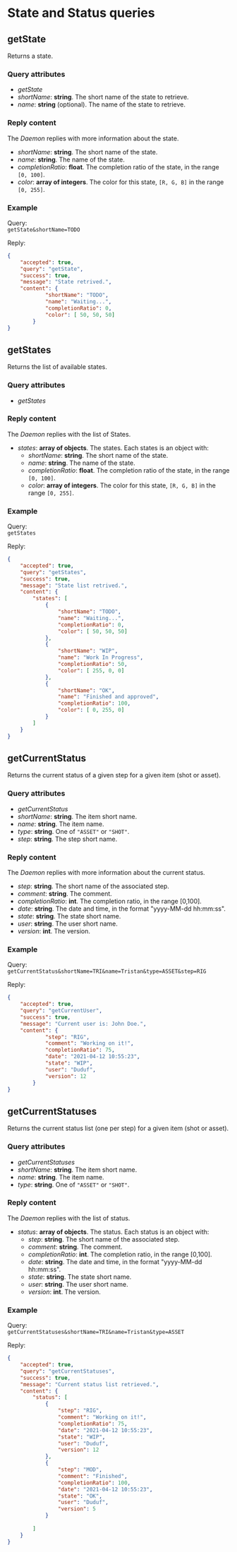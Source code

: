 # State and Status queries

## getState

Returns a state.

### Query attributes

- *getState*
- *shortName*: **string**. The short name of the state to retrieve.
- *name*: **string** (optional). The name of the state to retrieve.

### Reply content

The *Daemon* replies with more information about the state.

- *shortName*: **string**. The short name of the state.
- *name*: **string**. The name of the state.
- *completionRatio*: **float**. The completion ratio of the state, in the range `[0, 100]`.
- *color*: **array of integers**. The color for this state, `[R, G, B]` in the range `[0, 255]`.

### Example

Query:  
`getState&shortName=TODO`

Reply:  
```json
{
    "accepted": true,
    "query": "getState",
    "success": true,
    "message": "State retrived.",
    "content": {
            "shortName": "TODO",
            "name": "Waiting...",
            "completionRatio": 0,
            "color": [ 50, 50, 50]
        }
}
```

## getStates

Returns the list of available states.

### Query attributes

- *getStates*

### Reply content

The *Daemon* replies with the list of States.

- *states*: **array of objects**. The states. Each states is an object with:
    - *shortName*: **string**. The short name of the state.
    - *name*: **string**. The name of the state.
    - *completionRatio*: **float**. The completion ratio of the state, in the range `[0, 100]`.
    - *color*: **array of integers**. The color for this state, `[R, G, B]` in the range `[0, 255]`.

### Example

Query:  
`getStates`

Reply:  
```json
{
    "accepted": true,
    "query": "getStates",
    "success": true,
    "message": "State list retrived.",
    "content": {
        "states": [
            {
                "shortName": "TODO",
                "name": "Waiting...",
                "completionRatio": 0,
                "color": [ 50, 50, 50]
            },
            {
                "shortName": "WIP",
                "name": "Work In Progress",
                "completionRatio": 50,
                "color": [ 255, 0, 0]
            },
            {
                "shortName": "OK",
                "name": "Finished and approved",
                "completionRatio": 100,
                "color": [ 0, 255, 0]
            }
        ]
    }
}
```

## getCurrentStatus

Returns the current status of a given step for a given item (shot or asset).

### Query attributes

- *getCurrentStatus*
- *shortName*: **string**. The item short name.
- *name*: **string**. The item name.
- *type*: **string**. One of `"ASSET"` or `"SHOT"`.
- *step*: **string**. The step short name.

### Reply content

The *Daemon* replies with more information about the current status.

- *step*: **string**. The short name of the associated step.
- *comment*: **string**. The comment.
- *completionRatio*: **int**. The completion ratio, in the range [0,100].
- *date*: **string**. The date and time, in the format "yyyy-MM-dd hh:mm:ss".
- *state*: **string**. The state short name.
- *user*: **string**. The user short name.
- *version*: **int**. The version.

### Example

Query:  
`getCurrentStatus&shortName=TRI&name=Tristan&type=ASSET&step=RIG`

Reply:  
```json
{
    "accepted": true,
    "query": "getCurrentUser",
    "success": true,
    "message": "Current user is: John Doe.",
    "content": {
            "step": "RIG",
            "comment": "Working on it!",
            "completionRatio": 75,
            "date": "2021-04-12 10:55:23",
            "state": "WIP",
            "user": "Duduf",
            "version": 12
        }
}
```

## getCurrentStatuses

Returns the current status list (one per step) for a given item (shot or asset).

### Query attributes

- *getCurrentStatuses*
- *shortName*: **string**. The item short name.
- *name*: **string**. The item name.
- *type*: **string**. One of `"ASSET"` or `"SHOT"`.

### Reply content

The *Daemon* replies with the list of status.

- *status*: **array of objects**. The status. Each status is an object with:
    - *step*: **string**. The short name of the associated step.
    - *comment*: **string**. The comment.
    - *completionRatio*: **int**. The completion ratio, in the range [0,100].
    - *date*: **string**. The date and time, in the format "yyyy-MM-dd hh:mm:ss".
    - *state*: **string**. The state short name.
    - *user*: **string**. The user short name.
    - *version*: **int**. The version.

### Example

Query:  
`getCurrentStatuses&shortName=TRI&name=Tristan&type=ASSET`

Reply:  
```json
{
    "accepted": true,
    "query": "getCurrentStatuses",
    "success": true,
    "message": "Current status list retrieved.",
    "content": {
        "status": [
            {
                "step": "RIG",
                "comment": "Working on it!",
                "completionRatio": 75,
                "date": "2021-04-12 10:55:23",
                "state": "WIP",
                "user": "Duduf",
                "version": 12
            },
            {
                "step": "MOD",
                "comment": "Finished",
                "completionRatio": 100,
                "date": "2021-04-12 10:55:23",
                "state": "OK",
                "user": "Duduf",
                "version": 5
            }
            
        ]
    }
}
```
